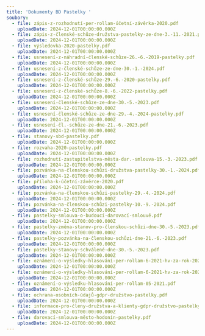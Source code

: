 ```yaml
---
title: 'Dokumenty BD Pastelky '
soubory:
  - file: zápis-z-rozhodnutí-per-rollam-účetní-závěrka-2020.pdf
    uploadDate: 2024-12-01T00:00:00.000Z
  - file: zápis-z-členské-schůze-družstva-pastelky-ze-dne-3.-11.-2021.pdf
    uploadDate: 2024-12-01T00:00:00.000Z
  - file: výsledovka-2020-pastelky.pdf
    uploadDate: 2024-12-01T00:00:00.000Z
  - file: usnesení-z-náhradní-členské-schůze-26.-6.-2019-pastelky.pdf
    uploadDate: 2024-12-01T00:00:00.000Z
  - file: usnesení-z-členské-schůze-ze-dne-30.-1.-2024.pdf
    uploadDate: 2024-12-01T00:00:00.000Z
  - file: usnesení-z-členské-schůze-29.-6.-2020-pastelky.pdf
    uploadDate: 2024-12-01T00:00:00.000Z
  - file: usnesení-z-členské-schůze-8.-6.-2022-pastelky.pdf
    uploadDate: 2024-12-01T00:00:00.000Z
  - file: usnesení-členské-schůze-ze-dne-30.-5.-2023.pdf
    uploadDate: 2024-12-01T00:00:00.000Z
  - file: usnesení-členské-schůze-ze-dne-29.-4.-2024-pastelky.pdf
    uploadDate: 2024-12-01T00:00:00.000Z
  - file: usnesení-čl.-schůze-ze-dne-21.-6.-2023.pdf
    uploadDate: 2024-12-01T00:00:00.000Z
  - file: stanovy-sbd-pastelky.pdf
    uploadDate: 2024-12-01T00:00:00.000Z
  - file: rozvaha-2020-pastelky.pdf
    uploadDate: 2024-12-01T00:00:00.000Z
  - file: rozhodnutí-zastupitelstva-města-dar.-smlouva-15.-3.-2023.pdf
    uploadDate: 2024-12-01T00:00:00.000Z
  - file: pozvánka-na-členskou-schůzi-družstva-pastelky-30.-1.-2024.pdf
    uploadDate: 2024-12-01T00:00:00.000Z
  - file: příloha-k-účetní-závěrce-2020.pdf
    uploadDate: 2024-12-01T00:00:00.000Z
  - file: pozvánka-na-členskou-schůzi-pastelky-29.-4.-2024.pdf
    uploadDate: 2024-12-01T00:00:00.000Z
  - file: pozvánka-na-členskou-schůzi-pastelky-10.-9.-2024.pdf
    uploadDate: 2024-12-01T00:00:00.000Z
  - file: pastelky-smlouva-o-budoucí-darovací-smlouvě.pdf
    uploadDate: 2024-12-01T00:00:00.000Z
  - file: pastelky-změna-stanov-pro-členskou-schůzi-dne-30.-5.-2023.pdf
    uploadDate: 2024-12-01T00:00:00.000Z
  - file: pastelky-pozvánka-na-členskou-schůzi-dne-21.-6.-2023.pdf
    uploadDate: 2024-12-01T00:00:00.000Z
  - file: pastelky-stanovy-schválené-dne-30.-5.-2023.pdf
    uploadDate: 2024-12-01T00:00:00.000Z
  - file: oznámení-o-výsledky-hlasování-per-rollam-6-2021-hv-za-rok-2020-.pdf
    uploadDate: 2024-12-01T00:00:00.000Z
  - file: oznámení-o-výsledky-hlasování-per-rollam-6-2021-hv-za-rok-2020-.pdf
    uploadDate: 2024-12-01T00:00:00.000Z
  - file: oznámení-o-výsledku-hlasování-per-rollam-05-2021.pdf
    uploadDate: 2024-12-01T00:00:00.000Z
  - file: ochrana-osobních-údajů-gdpr-družstvo-pastelky.pdf
    uploadDate: 2024-12-01T00:00:00.000Z
  - file: informace-pro-členy-družstva-a-klienty-gdpr-družstvo-pastelky.pdf
    uploadDate: 2024-12-01T00:00:00.000Z
  - file: darovací-smlouva-město-hodonín-pastelky.pdf
    uploadDate: 2024-12-01T00:00:00.000Z
---
```

